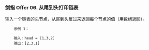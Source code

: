 ### 剑指 Offer 06. 从尾到头打印链表


输入一个链表的头节点，从尾到头反过来返回每个节点的值（用数组返回）。

 
```
    示例 1：
    
    输入：head = [1,3,2]
    输出：[2,3,1]
```
